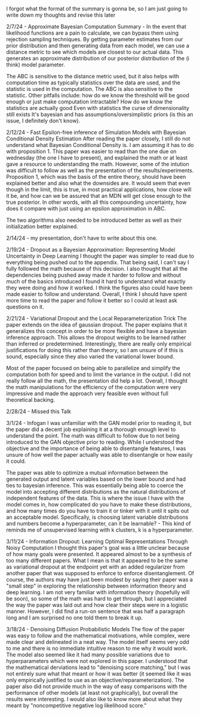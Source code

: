 I forgot what the format of the summary is gonna be, so I am just going to write down my thoughts and revise this later

2/7/24 - Approximate Bayesian Computation
Summary - In the event that likelihood functions are a pain to calculate, we can bypass them using rejection sampling techniques.
By getting parameter estimates from our prior distribution and then generating data from each model, we can use a distance metric to see which models are closest to our actual data.
This generates an approximate distribution of our posterior distribution of the (i think) model parameter.

The ABC is sensitive to the distance metric used, but it also helps with computation time as typically statistics over the data are used, and the statistic is used in the computation.
The ABC is also sensitive to the statistic.
Other pitfalls include: how do we know the threshold will be good enough or just make computation intractable?
How do we know the statistics are actually good
Even with statistics the curse of dimensionality still exists
It's bayesian and has assumptions/oversimplistic priors (is this an issue, I definitely don't know).



2/12/24 - Fast Epsilon-free inference of Simulation Models with Bayesian Conditional Density Estimation
After reading the paper closely, I still do not understand what Bayesian Conditional Density is.
I am assuming it has to do with proposition 1.
This paper was easier to read than the one due on wednesday (the one I have to present), and explained the math or at least gave a resource to understanding the math. However, some of the intution was difficult to follow as well as the presentation of the results/experiments. Proposition 1, which was the basis of the entire theory, should have been explained better and also what the downsides are.
It would seem that even though in the limit, this is true, in most practical applications, how close will it be, and how can we be assured that an MDN will get close enough to the true posterior.
In other words, with all this compounding uncertainty, how does it compare with just using an epsilon approximation in ABC.

The two algorithms also needed to be introduced better as well as their initialization better explained.

2/14/24 - my presentation, don't have to write about this one.

2/19/24 - Dropout as a Bayesian Approximation: Representing Model Uncertainty in Deep Learning
I thought the paper was simpler to read due to everything being pushed out to the appendix. That being said, I can't say I fully followed the math because of this decision. I also thought that all the dependencies being pushed away made it harder to follow and without much of the basics introduced I found it hard to understand what exactly they were doing and how it worked. I think the figures also could have been made easier to follow and understand.
Overall, I think I should have spent more time to read the paper and follow it better so I could at least ask questions on it.

2/21/24 - Variational Dropout and the Local Reparameterization Trick
The paper extends on the idea of gaussian dropout. The paper explains that it generalizes this concept in order to be more flexible and have a bayesian inference approach. This allows the dropout weights to be learned rather than inferred or predetermined. Interestingly, there are really only empirical justifications for doing this rather than theory, so I am unsure of if this is sound, especially since they also varied the variational lower bound.

Most of the paper focused on being able to parallelize and simplify the computation both for speed and to limit the variance in the output. I did not really follow all the math, the presentation did help a lot. Overall, I thought the math manipulations for the efficiency of the computation were very impressive and made the approach very feasible even without full theoretical backing.

2/28/24 - Missed this Talk

3/1/24 - Infogan
I was unfamiliar with the GAN model prior to reading it, but the paper did a decent job explaining it at a thorough enough level to understand the point. The math was difficult to follow due to not being introduced to the GAN objective prior to reading. While I understood the objective and the importance of being able to disentangle features, I was unsure of how well the paper actually was able to disentangle or how easily it could.

The paper was able to optimize a mutual information between the generated output and latent variables based on the lower bound and had ties to bayesian inference. This was essentially being able to coerce the model into accepting different distributions as the natural distributions of independent features of the data. This is where the issue I have with the model comes in, how complicated do you have to make these distributions, and how many times do you have to train it or tinker with it until it spits out an acceptable model. Specifically, is choosing latent variable distributions and numbers become a hyperparameter, can it be learnable? - This kind of reminds me of unsupervised learning with k clusters, k is a hyperparameter.


3/11/24 - Information Dropout: Learning Optimal Representations Through Noisy Computation
I thought this paper's goal was a little unclear because of how many goals were presented. It appeared almost to be a synthesis of too many different papers.
What I mean is that it appeared to be the same as variational dropout at the endpoint yet with an added regularizer from another paper that was supposed to enforce to enforce disentanglement. Of course, the authors may have just been modest by saying their paper was a "small step" in exploring the relationship between information theory and deep learning.
I am not very familiar with information theory (hopefully will be soon), so some of the math was hard to get through, but I appreciated the way the paper was laid out and how clear their steps were in a logistic manner. However, I did find a run-on sentence that was half a paragraph long and I am surprised no one told them to break it up.

3/18/24 - Denoising Diffusion Probabilistic Models
  The flow of the paper was easy to follow and the mathematical motivations, while complex, were made clear and delineated in a neat way. The model itself seems very odd to me and there is no immediate intuitive reason to me why it would work. The model also seemed like it had many possible variations due to hyperparameters which were not explored in this paper. I understood that the mathematical derviations lead to "denoising score matching," but I was not entirely sure what that meant or how it was better (it seemed like it was only empirically justified to use as an objective/reparameterization).
  The paper also did not provide much in the way of easy comparisons with the performance of other models (at least not graphically), but overall the results were interesting. I would also like to know more about what they meant by "noncompetitive negative log likelihood score."
